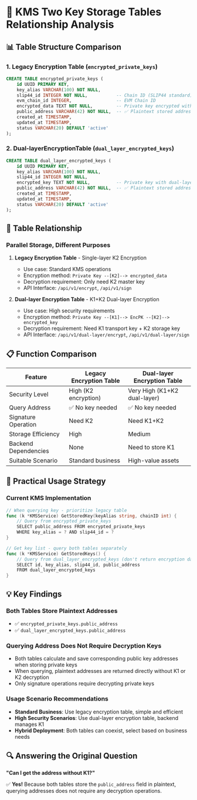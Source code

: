# 🔗 KMS Two Key Storage Tables Relationship Analysis

## 📊 Table Structure Comparison

### 1. **Legacy Encryption Table** (`encrypted_private_keys`)

```sql
CREATE TABLE encrypted_private_keys (
    id UUID PRIMARY KEY,
    key_alias VARCHAR(100) NOT NULL,
    slip44_id INTEGER NOT NULL,           -- Chain ID (SLIP44 standard)
    evm_chain_id INTEGER,                 -- EVM Chain ID
    encrypted_data TEXT NOT NULL,         -- Private key encrypted with K2
    public_address VARCHAR(42) NOT NULL,  -- ✅ Plaintext stored address
    created_at TIMESTAMP,
    updated_at TIMESTAMP,
    status VARCHAR(20) DEFAULT 'active'
);
```

### 2. **Dual-layerEncryptionTable** (`dual_layer_encrypted_keys`)

```sql
CREATE TABLE dual_layer_encrypted_keys (
    id UUID PRIMARY KEY,
    key_alias VARCHAR(100) NOT NULL,
    slip44_id INTEGER NOT NULL,
    encrypted_key TEXT NOT NULL,          -- Private key with dual-layer encryption (K1+K2)
    public_address VARCHAR(42) NOT NULL,  -- ✅ Plaintext stored address
    created_at TIMESTAMP,
    updated_at TIMESTAMP,
    status VARCHAR(20) DEFAULT 'active'
);
```

## 🔄 Table Relationship

### **Parallel Storage, Different Purposes**

1. **Legacy Encryption Table** - Single-layer K2 Encryption

   - Use case: Standard KMS operations
   - Encryption method: `Private Key --[K2]--> encrypted_data`
   - Decryption requirement: Only need K2 master key
   - API Interface: `/api/v1/encrypt`, `/api/v1/sign`

2. **Dual-layer Encryption Table** - K1+K2 Dual-layer Encryption
   - Use case: High security requirements
   - Encryption method: `Private Key --[K1]--> EncPK --[K2]--> encrypted_key`
   - Decryption requirement: Need K1 transport key + K2 storage key
   - API Interface: `/api/v1/dual-layer/encrypt`, `/api/v1/dual-layer/sign`

## 📋 Function Comparison

| Feature           | Legacy Encryption Table    | Dual-layer Encryption Table        |
| -------------- | ------------- | ----------------- |
| Security Level       | High (K2 encryption)  | Very High (K1+K2 dual-layer) |
| Query Address   | ✅ No key needed | ✅ No key needed     |
| Signature Operation | Need K2       | Need K1+K2        |
| Storage Efficiency       | High            | Medium              |
| Backend Dependencies   | None            | Need to store K1       |
| Suitable Scenario       | Standard business      | High-value assets        |

## 🎯 Practical Usage Strategy

### **Current KMS Implementation**

```go
// When querying key - prioritize legacy table
func (k *KMSService) GetStoredKey(keyAlias string, chainID int) {
    // Query from encrypted_private_keys
    SELECT public_address FROM encrypted_private_keys
    WHERE key_alias = ? AND slip44_id = ?
}

// Get key list - query both tables separately
func (k *KMSService) GetStoredKeys() {
    // Query from dual_layer_encrypted_keys (don't return encryption data)
    SELECT id, key_alias, slip44_id, public_address
    FROM dual_layer_encrypted_keys
}
```

## 💡 Key Findings

### **Both Tables Store Plaintext Addresses**

- ✅ `encrypted_private_keys.public_address`
- ✅ `dual_layer_encrypted_keys.public_address`

### **Querying Address Does Not Require Decryption Keys**

- Both tables calculate and save corresponding public key addresses when storing private keys
- When querying, plaintext addresses are returned directly without K1 or K2 decryption
- Only signature operations require decrypting private keys

### **Usage Scenario Recommendations**

- **Standard Business**: Use legacy encryption table, simple and efficient
- **High Security Scenarios**: Use dual-layer encryption table, backend manages K1
- **Hybrid Deployment**: Both tables can coexist, select based on business needs

## 🔍 Answering the Original Question

**"Can I get the address without K1?"**

✅ **Yes!** Because both tables store the `public_address` field in plaintext, querying addresses does not require any decryption operations.
